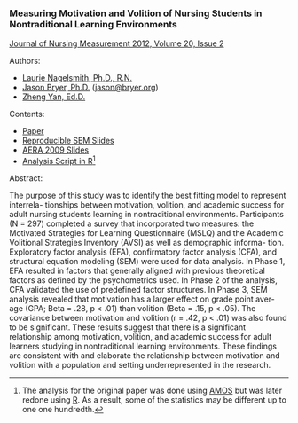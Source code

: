 ### Measuring Motivation and Volition of Nursing Students in Nontraditional Learning Environments

[Journal of Nursing Measurement 2012, Volume 20, Issue 2](http://www.ingentaconnect.com/content/springer/nmeas/2012/00000020/00000002/art00002)

Authors:

* [Laurie Nagelsmith, Ph.D., R.N.](http://www.excelsior.edu/laurie_v_nagelsmith_faculty_profile)
* [Jason Bryer, Ph.D.](http://jason.bryer.org) (jason@bryer.org)
* [Zheng Yan, Ed.D.](http://www.albany.edu/educational_psychology/yan.php)

Contents:

* [Paper](Document/Nagelsmith_Bryer_Yan.pdf)
* [Reproducible SEM Slides](http://htmlpreview.github.io/?https://github.com/jbryer/NursingSRL/blob/master/Slides/ReproducibleSEM.html)
* [AERA 2009 Slides](Slides/2009-04-15.SEM.AERA.pdf)
* [Analysis Script in R](R/Analysis.R)[^1]

Abstract: 

The purpose of this study was to identify the best fitting model to represent interrela- tionships between motivation, volition, and academic success for adult nursing students learning in nontraditional environments. Participants (N = 297) completed a survey that incorporated two measures: the Motivated Strategies for Learning Questionnaire (MSLQ) and the Academic Volitional Strategies Inventory (AVSI) as well as demographic informa- tion. Exploratory factor analysis (EFA), confirmatory factor analysis (CFA), and structural equation modeling (SEM) were used for data analysis. In Phase 1, EFA resulted in factors that generally aligned with previous theoretical factors as defined by the psychometrics used. In Phase 2 of the analysis, CFA validated the use of predefined factor structures. In Phase 3, SEM analysis revealed that motivation has a larger effect on grade point aver- age (GPA; Beta = .28, p < .01) than volition (Beta = .15, p < .05). The covariance between motivation and volition (r = .42, p < .01) was also found to be significant. These results suggest that there is a significant relationship among motivation, volition, and academic success for adult learners studying in nontraditional learning environments. These findings are consistent with and elaborate the relationship between motivation and volition with a population and setting underrepresented in the research.

[^1]: The analysis for the original paper was done using [AMOS](http://www-03.ibm.com/software/products/en/spss-amos) but was later redone using [R](http://www.r-project.org). As a result, some of the statistics may be different up to one one hundredth.
